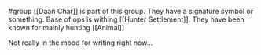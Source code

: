 #group 
[[Daan Char]] is part of this group. They have a signature symbol or something. Base of ops is withing [[Hunter Settlement]].  They have been known for mainly hunting [[Animal]]

Not really in the mood for writing right now...